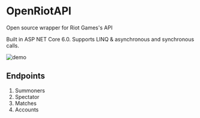 # OpenRiotAPI
Open source wrapper for Riot Games's API

Built in ASP NET Core 6.0. Supports LINQ & asynchronous and synchronous calls.

![demo](https://user-images.githubusercontent.com/44165461/159125307-1d3ee528-5a7e-40d0-a8b6-328f2fe358de.PNG)



## Endpoints

1. Summoners
2. Spectator
3. Matches
4. Accounts
